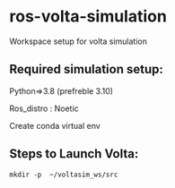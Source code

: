 # ros-volta-simulation
Workspace setup for volta simulation 

## Required simulation setup:
Python=>3.8 (prefreble 3.10)

Ros_distro : Noetic

Create conda virtual env

## Steps to Launch Volta:

```
mkdir -p  ~/voltasim_ws/src  
```


